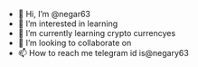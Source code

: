 - 👋 Hi, I’m @negar63
- 👀 I’m interested in learning
- 🌱 I’m currently learning crypto currencyes
- 💞️ I’m looking to collaborate on 
- 📫 How to reach me telegram id is@negary63

<!---
negar63/negar63 is a ✨ special ✨ repository because its `README.md` (this file) appears on your GitHub profile.
You can click the Preview link to take a look at your changes.
--->
